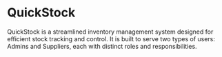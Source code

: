 # QuickStock
QuickStock is a streamlined inventory management system designed for efficient stock tracking and control. It is built to serve two types of users: Admins and Suppliers, each with distinct roles and responsibilities.